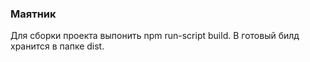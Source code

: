 ### Маятник

Для сборки проекта выпонить npm run-script build. 
В готовый билд хранится в папке dist.
